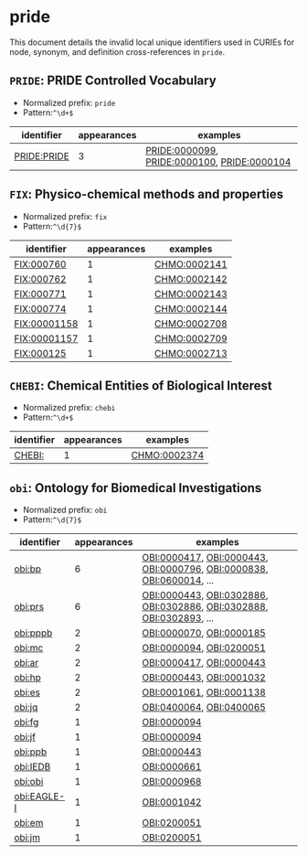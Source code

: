# pride

This document details the invalid local unique identifiers used in CURIEs
for node, synonym, and definition cross-references in `pride`.


## `PRIDE`: PRIDE Controlled Vocabulary

- Normalized prefix: `pride`
- Pattern:`^\d+$`


| identifier                                        |   appearances | examples                                                                                                                                                            |
|---------------------------------------------------|---------------|---------------------------------------------------------------------------------------------------------------------------------------------------------------------|
| [PRIDE:PRIDE](https://bioregistry.io/PRIDE:PRIDE) |             3 | [PRIDE:0000099](https://bioregistry.io/PRIDE:0000099), [PRIDE:0000100](https://bioregistry.io/PRIDE:0000100), [PRIDE:0000104](https://bioregistry.io/PRIDE:0000104) |

## `FIX`: Physico-chemical methods and properties

- Normalized prefix: `fix`
- Pattern:`^\d{7}$`


| identifier                                          |   appearances | examples                                            |
|-----------------------------------------------------|---------------|-----------------------------------------------------|
| [FIX:000760](https://bioregistry.io/FIX:000760)     |             1 | [CHMO:0002141](https://bioregistry.io/CHMO:0002141) |
| [FIX:000762](https://bioregistry.io/FIX:000762)     |             1 | [CHMO:0002142](https://bioregistry.io/CHMO:0002142) |
| [FIX:000771](https://bioregistry.io/FIX:000771)     |             1 | [CHMO:0002143](https://bioregistry.io/CHMO:0002143) |
| [FIX:000774](https://bioregistry.io/FIX:000774)     |             1 | [CHMO:0002144](https://bioregistry.io/CHMO:0002144) |
| [FIX:00001158](https://bioregistry.io/FIX:00001158) |             1 | [CHMO:0002708](https://bioregistry.io/CHMO:0002708) |
| [FIX:00001157](https://bioregistry.io/FIX:00001157) |             1 | [CHMO:0002709](https://bioregistry.io/CHMO:0002709) |
| [FIX:000125](https://bioregistry.io/FIX:000125)     |             1 | [CHMO:0002713](https://bioregistry.io/CHMO:0002713) |

## `CHEBI`: Chemical Entities of Biological Interest

- Normalized prefix: `chebi`
- Pattern:`^\d+$`


| identifier                              |   appearances | examples                                            |
|-----------------------------------------|---------------|-----------------------------------------------------|
| [CHEBI:](https://bioregistry.io/CHEBI:) |             1 | [CHMO:0002374](https://bioregistry.io/CHMO:0002374) |

## `obi`: Ontology for Biomedical Investigations

- Normalized prefix: `obi`
- Pattern:`^\d{7}$`


| identifier                                        |   appearances | examples                                                                                                                                                                                                                                                           |
|---------------------------------------------------|---------------|--------------------------------------------------------------------------------------------------------------------------------------------------------------------------------------------------------------------------------------------------------------------|
| [obi:bp](https://bioregistry.io/obi:bp)           |             6 | [OBI:0000417](https://bioregistry.io/OBI:0000417), [OBI:0000443](https://bioregistry.io/OBI:0000443), [OBI:0000796](https://bioregistry.io/OBI:0000796), [OBI:0000838](https://bioregistry.io/OBI:0000838), [OBI:0600014](https://bioregistry.io/OBI:0600014), ... |
| [obi:prs](https://bioregistry.io/obi:prs)         |             6 | [OBI:0000443](https://bioregistry.io/OBI:0000443), [OBI:0302886](https://bioregistry.io/OBI:0302886), [OBI:0302886](https://bioregistry.io/OBI:0302886), [OBI:0302888](https://bioregistry.io/OBI:0302888), [OBI:0302893](https://bioregistry.io/OBI:0302893), ... |
| [obi:pppb](https://bioregistry.io/obi:pppb)       |             2 | [OBI:0000070](https://bioregistry.io/OBI:0000070), [OBI:0000185](https://bioregistry.io/OBI:0000185)                                                                                                                                                               |
| [obi:mc](https://bioregistry.io/obi:mc)           |             2 | [OBI:0000094](https://bioregistry.io/OBI:0000094), [OBI:0200051](https://bioregistry.io/OBI:0200051)                                                                                                                                                               |
| [obi:ar](https://bioregistry.io/obi:ar)           |             2 | [OBI:0000417](https://bioregistry.io/OBI:0000417), [OBI:0000443](https://bioregistry.io/OBI:0000443)                                                                                                                                                               |
| [obi:hp](https://bioregistry.io/obi:hp)           |             2 | [OBI:0000443](https://bioregistry.io/OBI:0000443), [OBI:0001032](https://bioregistry.io/OBI:0001032)                                                                                                                                                               |
| [obi:es](https://bioregistry.io/obi:es)           |             2 | [OBI:0001061](https://bioregistry.io/OBI:0001061), [OBI:0001138](https://bioregistry.io/OBI:0001138)                                                                                                                                                               |
| [obi:jq](https://bioregistry.io/obi:jq)           |             2 | [OBI:0400064](https://bioregistry.io/OBI:0400064), [OBI:0400065](https://bioregistry.io/OBI:0400065)                                                                                                                                                               |
| [obi:fg](https://bioregistry.io/obi:fg)           |             1 | [OBI:0000094](https://bioregistry.io/OBI:0000094)                                                                                                                                                                                                                  |
| [obi:jf](https://bioregistry.io/obi:jf)           |             1 | [OBI:0000094](https://bioregistry.io/OBI:0000094)                                                                                                                                                                                                                  |
| [obi:ppb](https://bioregistry.io/obi:ppb)         |             1 | [OBI:0000443](https://bioregistry.io/OBI:0000443)                                                                                                                                                                                                                  |
| [obi:IEDB](https://bioregistry.io/obi:IEDB)       |             1 | [OBI:0000661](https://bioregistry.io/OBI:0000661)                                                                                                                                                                                                                  |
| [obi:obi](https://bioregistry.io/obi:obi)         |             1 | [OBI:0000968](https://bioregistry.io/OBI:0000968)                                                                                                                                                                                                                  |
| [obi:EAGLE-I](https://bioregistry.io/obi:EAGLE-I) |             1 | [OBI:0001042](https://bioregistry.io/OBI:0001042)                                                                                                                                                                                                                  |
| [obi:em](https://bioregistry.io/obi:em)           |             1 | [OBI:0200051](https://bioregistry.io/OBI:0200051)                                                                                                                                                                                                                  |
| [obi:jm](https://bioregistry.io/obi:jm)           |             1 | [OBI:0200051](https://bioregistry.io/OBI:0200051)                                                                                                                                                                                                                  |

